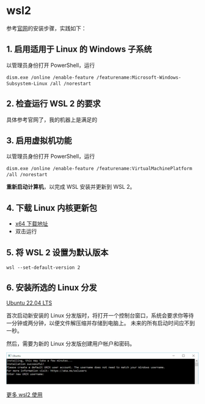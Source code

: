# wsl2

参考[官网](https://learn.microsoft.com/zh-cn/windows/wsl/install-manual)的安装步骤，实践如下：

## 1. 启用适用于 Linux 的 Windows 子系统

以管理员身份打开 PowerShell，运行

```shell
dism.exe /online /enable-feature /featurename:Microsoft-Windows-Subsystem-Linux /all /norestart
```

## 2. 检查运行 WSL 2 的要求

具体参考官网了，我的机器上是满足的

## 3. 启用虚拟机功能

以管理员身份打开 PowerShell，运行

```shell
dism.exe /online /enable-feature /featurename:VirtualMachinePlatform /all /norestart
```

**重新启动计算机**，以完成 WSL 安装并更新到 WSL 2。

## 4. 下载 Linux 内核更新包

- [x64 下载地址](https://wslstorestorage.blob.core.windows.net/wslblob/wsl_update_x64.msi)
- 双击运行

## 5. 将 WSL 2 设置为默认版本

```shell
wsl --set-default-version 2
```

## 6. 安装所选的 Linux 分发

[Ubuntu 22.04 LTS](https://www.microsoft.com/store/apps/9PN20MSR04DW)

首次启动新安装的 Linux 分发版时，将打开一个控制台窗口，系统会要求你等待一分钟或两分钟，以便文件解压缩并存储到电脑上。 未来的所有启动时间应不到一秒。

然后，需要为新的 Linux 分发版创建用户帐户和密码。

![alt text](../../assets/pasted-file-image-11.png)

[更多 wsl2 使用](https://blog.csdn.net/q283614346/article/details/138790776)
